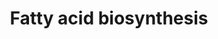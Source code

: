 ---
annotations:
- id: PW:0000029
  parent: classic metabolic pathway
  type: Pathway Ontology
  value: fatty acid biosynthetic pathway
authors:
- Kdahlquist
- MaintBot
- Zhouyf
- Thomas
- Evelo
- Susan
- Christine Chichester
- Mkutmon
- Egonw
- Eweitz
- AlexanderPico
description: The production of fatty acids from acetyl-CoA and NADPH through the use
  of enzymes known as fatty acid synthases is referred to as fatty acid synthesis.
  This biological process occurs within the cytoplasm of cells. The majority of acetyl-CoA
  that is transformed into fatty acids originates from carbohydrates through the glycolytic
  pathway.
last-edited: 2023-02-04
organisms:
- Rattus norvegicus
redirect_from:
- /index.php/Pathway:WP504
- /instance/WP504
- /instance/WP504_r125345
revision: r125345
schema-jsonld:
- '@context': https://schema.org/
  '@id': https://wikipathways.github.io/pathways/WP504.html
  '@type': Dataset
  creator:
    '@type': Organization
    name: WikiPathways
  description: The production of fatty acids from acetyl-CoA and NADPH through the
    use of enzymes known as fatty acid synthases is referred to as fatty acid synthesis.
    This biological process occurs within the cytoplasm of cells. The majority of
    acetyl-CoA that is transformed into fatty acids originates from carbohydrates
    through the glycolytic pathway.
  keywords:
  - Acaa2
  - Acaca
  - Acacb
  - Acas2
  - Acetyl-CoA
  - Acly
  - Acsl1
  - Acsl3
  - Acsl4
  - Acsl5
  - Acsl6
  - Butyryl-CoA
  - Citric acid
  - Crotonoyl-CoA
  - Decr1
  - Ech1
  - Echdc1
  - Echdc2
  - Echdc3
  - Echs1
  - Fasn
  - Hadhsc
  - Malonyl-CoA
  - Mecr
  - Oxalacetic acid
  - Palmitic acid
  - Palmityl-CoA
  - Pc
  - Pecr
  - Pyruvic acid
  - Scd1
  - beta-hydroxybutyryl
  license: CC0
  name: Fatty acid biosynthesis
seo: CreativeWork
title: Fatty acid biosynthesis
wpid: WP504
---